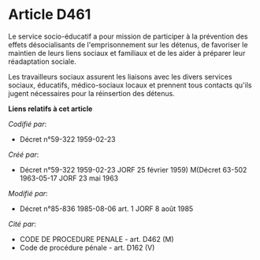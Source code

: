 # Article D461

Le service socio-éducatif a pour mission de participer à la prévention des effets désocialisants de l'emprisonnement sur les
détenus, de favoriser le maintien de leurs liens sociaux et familiaux et de les aider à préparer leur réadaptation sociale.

Les travailleurs sociaux assurent les liaisons avec les divers services sociaux, éducatifs, médico-sociaux locaux et prennent
tous contacts qu'ils jugent nécessaires pour la réinsertion des détenus.

**Liens relatifs à cet article**

_Codifié par_:

  - Décret n°59-322 1959-02-23

_Créé par_:

  - Décret n°59-322 1959-02-23 JORF 25 février 1959) M(Décret 63-502 1963-05-17 JORF 23 mai 1963

_Modifié par_:

  - Décret n°85-836 1985-08-06 art. 1 JORF 8 août 1985

_Cité par_:

  - CODE DE PROCEDURE PENALE - art. D462 (M)
  - Code de procédure pénale - art. D162 (V)
